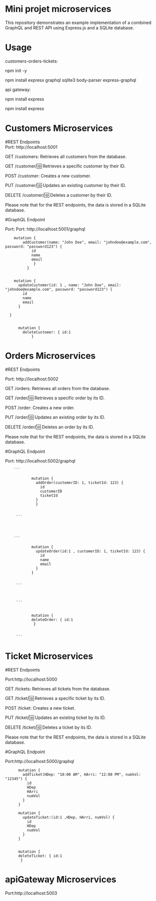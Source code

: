 # Mini projet microservices
This repository demonstrates an example implementation of a combined GraphQL and REST API using Express.js and a SQLite database. 
# Usage
customers-orders-tickets:

npm init -y

npm install express graphql sqlite3 body-parser express-graphql

api gateway:

npm install express

npm install express

# Customers Microservices
#REST Endpoints  
Port: http://localhost:5001

GET /customers: Retrieves all customers from the database.

GET /customer/:id: Retrieves a specific customer by their ID.

POST /customer: Creates a new customer.

PUT /customer/:id: Updates an existing customer by their ID.

DELETE /customer/:id: Deletes a customer by their ID.

Please note that for the REST endpoints, the data is stored in a SQLite database.

#GraphQL Endpoint

Port: Port: http://localhost:5001/graphql
``` 
    mutation {
        addCustomer(name: "John Doe", email: "johndoe@example.com", password: "password123") {
            id
            name
            email
             }
          }

``` 


``` 

    mutation {
      updateCustomer(id: 1 , name: "John Doe", email: "johndoe@example.com", password: "password123") {
        id
        name
        email
      }

  } 
  
  ```

 ``` 
       mutation {
         deleteCustomer: { id:1
             }
 
  ``` 




# Orders Microservices 

#REST Endpoints

Port: http://localhost:5002

GET /orders: Retrieves all orders from the database.

GET /order/:id: Retrieves a specific order by its ID.

POST /order: Creates a new order.

PUT /order/:id: Updates an existing order by its ID.

DELETE /order/:id: Deletes an order by its ID.

Please note that for the REST endpoints, the data is stored in a SQLite database.

#GraphQL Endpoint

Port: http://localhost:5002/graphql


        ```
        
                mutation {
                  addOrder(customerID: 1, ticketId: 123) {
                    id
                    customerID
                    ticketId
                  }
                  }
                  
  
         ```




        ```

                mutation {
                  updateOrder(id:1 , customerID: 1, ticketId: 123) {
                    id
                    name
                    email
                  }
                }


         ```
      
      
      
         ```


                mutation {
                deleteOrder: { id:1
                 }


         ```
    
    
    

# Ticket Microservices 

#REST Endpoints

Port:http://localhost:5000

GET /tickets: Retrieves all tickets from the database.

GET /ticket/:id: Retrieves a specific ticket by its ID.

POST /ticket: Creates a new ticket.

PUT /ticket/:id: Updates an existing ticket by its ID.

DELETE /ticket/:id: Deletes a ticket by its ID.


Please note that for the REST endpoints, the data is stored in a SQLite database.

#GraphQL Endpoint

Port:http://localhost:5000/graphql

  ``` 
        mutation {
          addTicket(HDep: "10:00 AM", HArri: "12:00 PM", numVol: "12345") {
            id
            HDep
            HArri
            numVol
          }
        } 
  ```
    
    
  ``` 
        mutation {
          updateTicket:(id:1 ,HDep, HArri, numVol) {
            id
            HDep
            numVol
          }
        }
    
  ```


  ``` 
        mutation {
        deleteTicket: { id:1
         }
  ```

# apiGateway Microservices 

Port:http://localhost:5003
